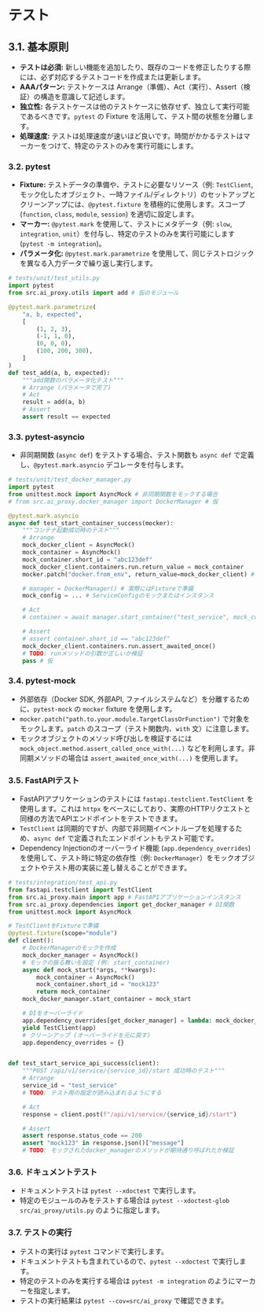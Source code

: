 # テスト

## 3.1. 基本原則

* **テストは必須:** 新しい機能を追加したり、既存のコードを修正したりする際には、必ず対応するテストコードを作成または更新します。
* **AAAパターン:** テストケースは Arrange（準備）、Act（実行）、Assert（検証）の構造を意識して記述します。
* **独立性:** 各テストケースは他のテストケースに依存せず、独立して実行可能であるべきです。`pytest` の Fixture を活用して、テスト間の状態を分離します。
* **処理速度:** テストは処理速度が速いほど良いです。時間がかかるテストはマーカーをつけて、特定のテストのみを実行可能にします。

### 3.2. pytest

* **Fixture:** テストデータの準備や、テストに必要なリソース（例: `TestClient`, モック化したオブジェクト、一時ファイル/ディレクトリ）のセットアップとクリーンアップには、`@pytest.fixture` を積極的に使用します。スコープ (`function`, `class`, `module`, `session`) を適切に設定します。
* **マーカー:** `@pytest.mark` を使用して、テストにメタデータ（例: `slow`, `integration`, `unit`）を付与し、特定のテストのみを実行可能にします (`pytest -m integration`)。
* **パラメータ化:** `@pytest.mark.parametrize` を使用して、同じテストロジックを異なる入力データで繰り返し実行します。

```python
# tests/unit/test_utils.py
import pytest
from src.ai_proxy.utils import add # 仮のモジュール

@pytest.mark.parametrize(
    "a, b, expected",
    [
        (1, 2, 3),
        (-1, 1, 0),
        (0, 0, 0),
        (100, 200, 300),
    ]
)
def test_add(a, b, expected):
    """add関数のパラメータ化テスト"""
    # Arrange (パラメータで完了)
    # Act
    result = add(a, b)
    # Assert
    assert result == expected
```

### 3.3. pytest-asyncio

* 非同期関数 (`async def`) をテストする場合、テスト関数も `async def` で定義し、`@pytest.mark.asyncio` デコレータを付与します。

```python
# tests/unit/test_docker_manager.py
import pytest
from unittest.mock import AsyncMock # 非同期関数をモックする場合
# from src.ai_proxy.docker_manager import DockerManager # 仮

@pytest.mark.asyncio
async def test_start_container_success(mocker):
    """コンテナ起動成功時のテスト"""
    # Arrange
    mock_docker_client = AsyncMock()
    mock_container = AsyncMock()
    mock_container.short_id = "abc123def"
    mock_docker_client.containers.run.return_value = mock_container
    mocker.patch("docker.from_env", return_value=mock_docker_client) # Dockerクライアント初期化をモック

    # manager = DockerManager() # 実際にはFixtureで準備
    mock_config = ... # ServiceConfigのモックまたはインスタンス

    # Act
    # container = await manager.start_container("test_service", mock_config) # 実際の呼び出し

    # Assert
    # assert container.short_id == "abc123def"
    mock_docker_client.containers.run.assert_awaited_once()
    # TODO: runメソッドの引数が正しいか検証
    pass # 仮
```

### 3.4. pytest-mock

* 外部依存（Docker SDK, 外部API, ファイルシステムなど）を分離するために、`pytest-mock` の `mocker` fixture を使用します。
* `mocker.patch("path.to.your.module.TargetClassOrFunction")` で対象をモックします。`patch` のスコープ（テスト関数内、`with` 文）に注意します。
* モックオブジェクトのメソッド呼び出しを検証するには `mock_object.method.assert_called_once_with(...)` などを利用します。非同期メソッドの場合は `assert_awaited_once_with(...)` を使用します。

### 3.5. FastAPIテスト

* FastAPIアプリケーションのテストには `fastapi.testclient.TestClient` を使用します。これは `httpx` をベースにしており、実際のHTTPリクエストと同様の方法でAPIエンドポイントをテストできます。
* `TestClient` は同期的ですが、内部で非同期イベントループを処理するため、`async def` で定義されたエンドポイントもテスト可能です。
* Dependency Injectionのオーバーライド機能 (`app.dependency_overrides`) を使用して、テスト時に特定の依存性（例: `DockerManager`）をモックオブジェクトやテスト用の実装に差し替えることができます。

```python
# tests/integration/test_api.py
from fastapi.testclient import TestClient
from src.ai_proxy.main import app # FastAPIアプリケーションインスタンス
from src.ai_proxy.dependencies import get_docker_manager # DI関数
from unittest.mock import AsyncMock

# TestClientをFixtureで準備
@pytest.fixture(scope="module")
def client():
    # DockerManagerのモックを作成
    mock_docker_manager = AsyncMock()
    # モックの振る舞いを設定 (例: start_container)
    async def mock_start(*args, **kwargs):
        mock_container = AsyncMock()
        mock_container.short_id = "mock123"
        return mock_container
    mock_docker_manager.start_container = mock_start

    # DIをオーバーライド
    app.dependency_overrides[get_docker_manager] = lambda: mock_docker_manager
    yield TestClient(app)
    # クリーンアップ (オーバーライドを元に戻す)
    app.dependency_overrides = {}


def test_start_service_api_success(client):
    """POST /api/v1/service/{service_id}/start 成功時のテスト"""
    # Arrange
    service_id = "test_service"
    # TODO: テスト用の設定が読み込まれるようにする

    # Act
    response = client.post(f"/api/v1/service/{service_id}/start")

    # Assert
    assert response.status_code == 200
    assert "mock123" in response.json()["message"]
    # TODO: モックされたdocker_managerのメソッドが期待通り呼ばれたか検証
```

### 3.6. ドキュメントテスト

* ドキュメントテストは `pytest --xdoctest` で実行します。
* 特定のモジュールのみをテストする場合は `pytest --xdoctest-glob src/ai_proxy/utils.py` のように指定します。

### 3.7. テストの実行

* テストの実行は `pytest` コマンドで実行します。
* ドキュメントテストも含まれているので、`pytest --xdoctest` で実行します。
* 特定のテストのみを実行する場合は `pytest -m integration` のようにマーカーを指定します。
* テストの実行結果は `pytest --cov=src/ai_proxy` で確認できます。
